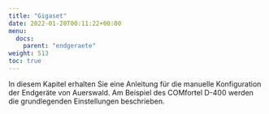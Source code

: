 ```yaml
---
title: "Gigaset"
date: 2022-01-20T00:11:22+00:00
menu:
  docs:
    parent: "endgeraete"
weight: 513
toc: true
---
```


In diesem Kapitel erhalten Sie eine Anleitung für die manuelle Konfiguration der Endgeräte von Auerswald. Am Beispiel des COMfortel D-400 werden die grundlegenden Einstellungen beschrieben.
